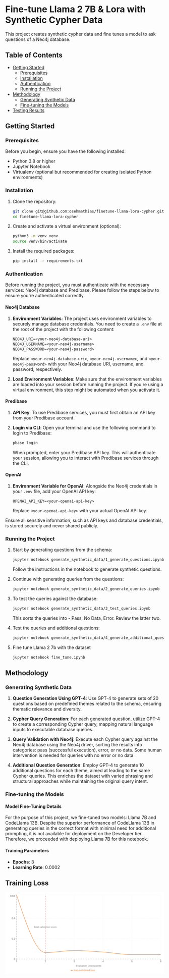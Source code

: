 # Fine-tune Llama 2 7B & Lora with Synthetic Cypher Data

This project creates synthetic cypher data and fine tunes a model to ask questions of a Neo4j database.

## Table of Contents

- [Getting Started](#getting-started)
  - [Prerequisites](#prerequisites)
  - [Installation](#installation)
  - [Authentication](#running-the-project)
  - [Running the Project](#running-the-project)
- [Methodology](#methodology)
  - [Generating Synthetic Data](#generating-synthetic-data)
  - [Fine-tuning the Models](#fine-tuning-the-models)
- [Testing Results](#testing-results)

## Getting Started

### Prerequisites

Before you begin, ensure you have the following installed:

- Python 3.8 or higher
- Jupyter Notebook
- Virtualenv (optional but recommended for creating isolated Python environments)

### Installation

1. Clone the repository:
   ```sh
   git clone git@github.com:osehmathias/finetune-llama-lora-cypher.git
   cd finetune-llama-lora-cypher
   ```
2. Create and activate a virtual environment (optional):
   ```sh
   python3 -m venv venv
   source venv/bin/activate
   ```
3. Install the required packages:
   ```sh
   pip install -r requirements.txt
   ```

### Authentication

Before running the project, you must authenticate with the necessary services: Neo4j database and Predibase. Please follow the steps below to ensure you're authenticated correctly.

#### Neo4j Database

1. **Environment Variables**: The project uses environment variables to securely manage database credentials. You need to create a `.env` file at the root of the project with the following content:

   ```plaintext
   NEO4J_URI=<your-neo4j-database-uri>
   NEO4J_USERNAME=<your-neo4j-username>
   NEO4J_PASSWORD=<your-neo4j-password>
   ```

   Replace `<your-neo4j-database-uri>`, `<your-neo4j-username>`, and `<your-neo4j-password>` with your Neo4j database URI, username, and password, respectively.

2. **Load Environment Variables**: Make sure that the environment variables are loaded into your session before running the project. If you're using a virtual environment, this step might be automated when you activate it.

#### Predibase

1. **API Key**: To use Predibase services, you must first obtain an API key from your Predibase account.

2. **Login via CLI**: Open your terminal and use the following command to login to Predibase:

   ```sh
   pbase login
   ```

   When prompted, enter your Predibase API key. This will authenticate your session, allowing you to interact with Predibase services through the CLI.

#### OpenAI

1. **Environment Variable for OpenAI**: Alongside the Neo4j credentials in your `.env` file, add your OpenAI API key:

   ```plaintext
   OPENAI_API_KEY=<your-openai-api-key>
   ```

   Replace `<your-openai-api-key>` with your actual OpenAI API key.

Ensure all sensitive information, such as API keys and database credentials, is stored securely and never shared publicly.

### Running the Project

1. Start by generating questions from the schema:

   ```sh
   jupyter notebook generate_synthetic_data/1_generate_questions.ipynb
   ```

   Follow the instructions in the notebook to generate synthetic questions.

2. Continue with generating queries from the questions:

   ```sh
   jupyter notebook generate_synthetic_data/2_generate_queries.ipynb
   ```

3. To test the queries against the database:

   ```sh
   jupyter notebook generate_synthetic_data/3_test_queries.ipynb
   ```

   This sorts the queries into - Pass, No Data, Error. Review the latter two.

4. Test the queries and additional questions:

   ```sh
   jupyter notebook generate_synthetic_data/4_generate_additional_questions.ipynb
   ```

5. Fine tune Llama 2 7b with the dataset
   ```sh
   jupyter notebook fine_tune.ipynb
   ```

## Methodology

### Generating Synthetic Data

1. **Question Generation Using GPT-4**: Use GPT-4 to generate sets of 20 questions based on predefined themes related to the schema, ensuring thematic relevance and diversity.

2. **Cypher Query Generation**: For each generated question, utilize GPT-4 to create a corresponding Cypher query, mapping natural language inputs to executable database queries.

3. **Query Validation with Neo4j**: Execute each Cypher query against the Neo4j database using the Neo4j driver, sorting the results into categories: pass (successful execution), error, or no data. Some human intervention is needed for queries with no error or no data.

4. **Additional Question Generation**: Employ GPT-4 to generate 10 additional questions for each theme, aimed at leading to the same Cypher queries. This enriches the dataset with varied phrasing and structural approaches while maintaining the original query intent.

### Fine-tuning the Models

#### Model Fine-Tuning Details

For the purpose of this project, we fine-tuned two models: Llama 7B and CodeLlama 13B. Despite the superior performance of CodeLlama 13B in generating queries in the correct format with minimal need for additional prompting, it is not available for deployment on the Developer tier. Therefore, we proceeded with deploying Llama 7B for this notebook.

#### Training Parameters

- **Epochs**: 3
- **Learning Rate**: 0.0002

## Training Loss

![alt text](/misc/train-image.png "Title")
